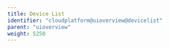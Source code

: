 ```yaml
---
title: Device List
identifier: "cloudplatform@uioverview@devicelist"
parent: "uioverview"
weight: 5250
---
```

